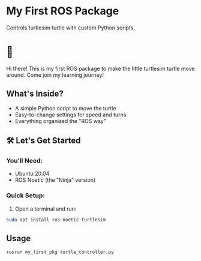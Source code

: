 # My First ROS Package

Controls turtlesim turtle with custom Python scripts.
# 🐢 

Hi there! This is my first ROS package to make the little turtlesim turtle move around. Come join my learning journey!

## What's Inside?
- A simple Python script to move the turtle
- Easy-to-change settings for speed and turns
- Everything organized the "ROS way"

## 🛠 Let's Get Started

### You'll Need:
- Ubuntu 20.04
- ROS Noetic (the "Ninja" version)
### Quick Setup:
1. Open a terminal and run:
```bash
sudo apt install ros-noetic-turtlesim
```
## Usage
```bash
rosrun my_first_pkg turtle_controller.py
```

